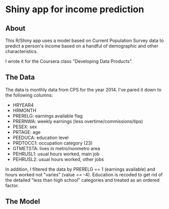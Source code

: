 # Shiny app for income prediction

## About

This R/Shiny app uses a model based on Current Population Survey data to predict a person's income based on a handful of demographic and other characteristics.

I wrote it for the Coursera class "Developing Data Products".

## The Data

The data is monthly data from CPS for the year 2014. I've pared it down to the following columns:

 * HRYEAR4
 * HRMONTH
 * PRERELG: earnings available flag
 * PRERNWA: weekly earnings (less overtime/commissions/tips)
 * PESEX: sex
 * PRTAGE: age
 * PEEDUCA: education level
 * PRDTOCC1: occupation category (23)
 * GTMETSTA: lives in metro/nonmetro area
 * PEHRUSL1: usual hours worked, main job
 * PEHRUSL2: usual hours worked, other jobs

In addition, I filtered the data by PRERELG == 1 (earnings available) and hours worked not "varies" (value == -4). Education is recoded to get rid of the detailed "less than high school" categories and treated as an ordered factor.

## The Model


